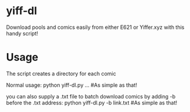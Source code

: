 # yiff-dl
Download pools and comics easily from either E621 or Yiffer.xyz with this handy script!

<h1>Usage</h1>

The script creates a directory for each comic

Normal usage:
python yiff-dl.py <url1> <url2> <url3>...   #As simple as that!
  
you can also supply a .txt file to batch download comics by adding -b before the .txt address:
python yiff-dl.py -b link.txt   #As simple as that!
